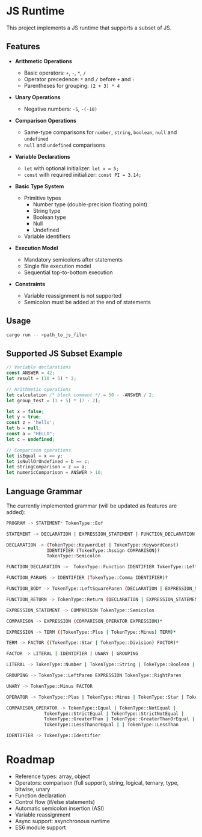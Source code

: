 # JS Runtime

This project implements a JS runtime that supports a subset of JS.

## Features

- **Arithmetic Operations**
  - Basic operators: `+`, `-`, `*`, `/`
  - Operator precedence: `*` and `/` before `+` and `-`
  - Parentheses for grouping: `(2 + 3) * 4`

- **Unary Operations**
  - Negative numbers: `-5`, `-(-10)`

- **Comparison Operations**
  - Same-type comparisons for `number`, `string`, `boolean`, `null` and `undefined`
  - `null` and `undefined` comparisons

- **Variable Declarations**
  - `let` with optional initializer: `let x = 5;`
  - `const` with required initializer: `const PI = 3.14;`

- **Basic Type System**
  - Primitive types
    - Number type (double-precision floating point)
    - String type
    - Boolean type
    - Null
    - Undefined
  - Variable identifiers
  
- **Execution Model**
  - Mandatory semicolons after statements
  - Single file execution model
  - Sequential top-to-bottom execution

- **Constraints**
  - Variable reassignment is not supported
  - Semicolon must be added at the end of statements

## Usage

```bash
cargo run -- <path_to_js_file>
```

## Supported JS Subset Example

```js
// Variable declarations
const ANSWER = 42;
let result = (10 + 5) * 2;

// Arithmetic operations
let calculation /* block comment */ = 50 - -ANSWER / 2;
let group_test = (3 + 5) * (7 - 2);

let x = false;
let y = true;
const z = 'hello';
let b = null;
const a = "HELLO";
let c = undefined;

// Comparison operations
let isEqual = x == y;
let isNullOrUndefined = b == c;
let stringComparison = z == a;
let numericComparison = ANSWER > 10;
```

## Language Grammar

The currently implemented grammar (will be updated as features are added):

```bash
PROGRAM -> STATEMENT* TokenType::Eof

STATEMENT -> DECLARATION | EXPRESSION_STATEMENT | FUNCTION_DECLARATION

DECLARATION -> (TokenType::KeywordLet | TokenType::KeywordConst)
               IDENTIFIER (TokenType::Assign COMPARISON)? 
               TokenType::Semicolon

FUNCTION_DECLARATION ->  TokenType::Function IDENTIFIER TokenType::LeftParen FUNCTION_PARAMS? TokenType::RightParen FUNCTION_BODY

FUNCTION_PARAMS -> IDENTIFIER (TokenType::Comma IDENTIFIER)?

FUNCTION_BODY -> TokenType::LeftSquareParen (DECLARATION | EXPRESSION_STATEMENT)* (FUNCTION_RETURN)? TokenType::RightSquareParen

FUNCTION_RETURN -> TokenType::Return (DECLARATION | EXPRESSION_STATEMENT)? TokenType::Semicolon

EXPRESSION_STATEMENT -> COMPARISON TokenType::Semicolon

COMPARISON -> EXPRESSION (COMPARISON_OPERATOR EXPRESSION)*

EXPRESSION -> TERM ((TokenType::Plus | TokenType::Minus) TERM)*

TERM -> FACTOR ((TokenType::Star | TokenType::Division) FACTOR)*

FACTOR -> LITERAL | IDENTIFIER | UNARY | GROUPING

LITERAL -> TokenType::Number | TokenType::String | TokeType::Boolean | TokenType::Null | TokenType::Undefined

GROUPING -> TokenType::LeftParen EXPRESSION TokenType::RightParen

UNARY -> TokenType::Minus FACTOR 

OPERATOR -> TokenType::Plus | TokenType::Minus | TokenType::Star | TokenType::Slash

COMPARISON_OPERATOR -> TokenType::Equal | TokenType::NotEqual |
              TokenType::StrictEqual | TokenType::StrictNotEqual |
              TokenType::GreaterThan | TokenType::GreaterThanOrEqual |
              TokenType::LessThanorEqual | | TokenType::LessThan

IDENTIFIER -> TokenType::Identifier
```

# Roadmap

- Reference types: array, object
- Operators: comparison (full support), string, logical, ternary, type, bitwise, unary
- Function declaration
- Control flow (if/else statements)
- Automatic semicolon insertion (ASI)
- Variable reassignment
- Async support: asynchronous runtime
- ES6 module support